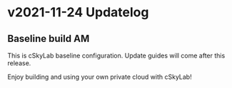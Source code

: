 # v2021-11-24 Updatelog

## Baseline build AM

This is cSkyLab baseline configuration. Update guides will come after this release.

Enjoy building and using your own private cloud with cSkyLab!
